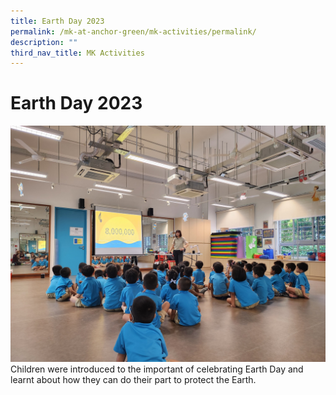 ```yaml
---
title: Earth Day 2023
permalink: /mk-at-anchor-green/mk-activities/permalink/
description: ""
third_nav_title: MK Activities
---
```

# Earth Day 2023

![](/images/MK/2023/Earth%20Day%202023/1-1%20earth%20day%202023.jpg)
Children were introduced to the important of celebrating Earth Day and learnt about how they can do their part to protect the Earth.



